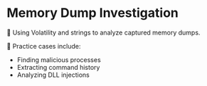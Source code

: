 # Memory Dump Investigation

🧠 Using Volatility and strings to analyze captured memory dumps.

🧪 Practice cases include:
- Finding malicious processes
- Extracting command history
- Analyzing DLL injections

